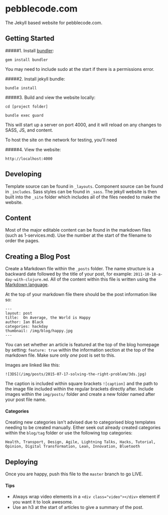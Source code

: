 # pebblecode.com

The Jekyll based website for pebblecode.com.

## Getting Started

#####1. Install [bundler](http://bundler.io/):

`gem install bundler`

You may need to include sudo at the start if there is a permissions error.

#####2. Install jekyll bundle:

`bundle install`


#####3. Build and view the website locally:

`cd [project folder]`

`bundle exec guard`

This will start up a server on port 4000, and it will reload on any changes to SASS, JS, and content.

To host the site on the network for testing, you'll need

#####4. View the website:

`http://localhost:4000`

## Developing
Template source can be found in `_layouts`. Component source can be found in `_includes`. Sass styles can be found in `_sass`. The jekyll website is then built into the `_site` folder which includes all of the files needed to make the website.

## Content
Most of the major editable content can be found in the markdown files (such as 1-services.md). Use the number at the start of the filename to order the pages.


## Creating a Blog Post
Create a Markdown file within the `_posts` folder. The name structure is a backward date followed by the title of your post, for example: `2011-10-18-a-day-with-clojure.md`. All of the content within this file is written using the [Markdown language](http://daringfireball.net/projects/markdown/syntax).

At the top of your markdown file there should be the post information like so:

```
---
layout: post
title:  On Average, the World is Happy
author: Ian Black
categories: hackday
thumbnail: /img/blog/happy.jpg
---
```

You can set whether an article is featured at the top of the blog homepage by setting: `feature: true` within the information section at the top of the markdown file. Make sure only *one* post is set to this.

Images are linked like this:
```
![3DS](/img/posts/2015-07-17-solving-the-right-problem/3ds.jpg)
```
The caption is included within square brackets `![caption]` and the path to the image file included within the regular brackets directly after. Include images within the `img/posts/` folder and create a new folder named after your post file name.

#### Categories
Creating new categories isn't advised due to categorised blog templates needing to be created manually. Either seek out already created categories within the `blog/tag` folder or use the following top categories:

```
Health, Transport, Design, Agile, Lightning Talks, Hacks, Tutorial, Opinion, Digital Transformation, Lean, Innovation, Bluetooth
```

## Deploying
Once you are happy, push this file to the `master` branch to go LIVE.

#### Tips
- Always wrap video elements in a `<div class="video"></div>` element if you want it to look awesome.
- Use an h3 at the start of articles to give a summary of the post.
